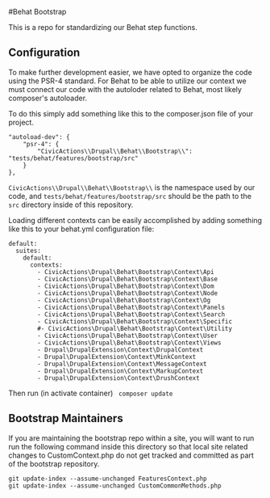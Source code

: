 #Behat Bootstrap

This is a repo for standardizing our Behat step functions.

## Configuration

To make further development easier, we have opted to organize the code using the PSR-4 standard.
For Behat to be able to utilize our context we must connect our code with the autoloder related to Behat, most likely composer's autoloader.

To do this simply add something like this to the composer.json file of your project.

```
"autoload-dev": {
    "psr-4": {
        "CivicActions\\Drupal\\Behat\\Bootstrap\\": "tests/behat/features/bootstrap/src"
    }
},
```
```CivicActions\\Drupal\\Behat\\Bootstrap\\``` is the namespace used by our code, and ```tests/behat/features/bootstrap/src``` should be the path to the ```src``` directory inside of this repository.

Loading different contexts can be easily accomplished by adding something like this to your behat.yml configuration file:
```
default:
  suites:
    default:
      contexts:
        - CivicActions\Drupal\Behat\Bootstrap\Context\Api
        - CivicActions\Drupal\Behat\Bootstrap\Context\Base
        - CivicActions\Drupal\Behat\Bootstrap\Context\Dom
        - CivicActions\Drupal\Behat\Bootstrap\Context\Node
        - CivicActions\Drupal\Behat\Bootstrap\Context\Og
        - CivicActions\Drupal\Behat\Bootstrap\Context\Panels
        - CivicActions\Drupal\Behat\Bootstrap\Context\Search
        - CivicActions\Drupal\Behat\Bootstrap\Context\Specific
        #- CivicActions\Drupal\Behat\Bootstrap\Context\Utility
        - CivicActions\Drupal\Behat\Bootstrap\Context\User
        - CivicActions\Drupal\Behat\Bootstrap\Context\Views
        - Drupal\DrupalExtension\Context\DrupalContext
        - Drupal\DrupalExtension\Context\MinkContext
        - Drupal\DrupalExtension\Context\MessageContext
        - Drupal\DrupalExtension\Context\MarkupContext
        - Drupal\DrupalExtension\Context\DrushContext
```

Then run (in activate container) ``` composer update```



## Bootstrap Maintainers

If you are maintaining the bootstrap repo within a site, you will want to run
run the following command inside this directory so that local site related
changes to CustomContext.php do not get tracked and committed as part of the
bootstrap repository.

```
git update-index --assume-unchanged FeaturesContext.php
git update-index --assume-unchanged CustomCommonMethods.php
```

